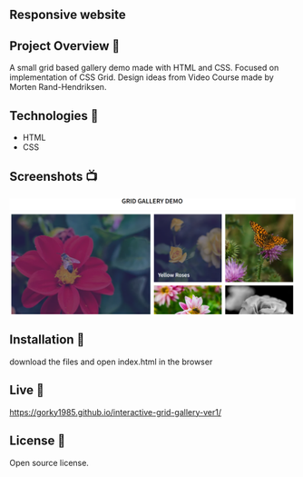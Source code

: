 ## Responsive website

## Project Overview 🎉

A small grid based gallery demo made with HTML and CSS.
Focused on implementation of CSS Grid.
Design ideas from Video Course made by Morten Rand-Hendriksen.

## Technologies 🔧

- HTML
- CSS

## Screenshots 📺

<p align="center">
    <img src="https://github.com/Gorky1985/interactive-grid-gallery-ver1/blob/main/images/Screenshot%202023-08-30%20113956.png?raw=true" alt="Screenshot of website">
</p>

## Installation 💾

download the files and open index.html in the browser

## Live 📍

https://gorky1985.github.io/interactive-grid-gallery-ver1/

## License 🔱

Open source license.

